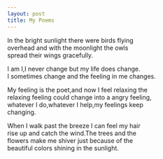 ```yaml
---
layout: post
title: My Poems
---
```



In the bright sunlight there were birds flying  
overhead and with the moonlight the owls  
spread their wings gracefully.  

I am I,I never change but my life does change.  
I sometimes change and the feeling in me changes.  


My feeling is the poet,and now I feel relaxing the  
relaxing feeling could change into a angry feeling,  
whatever I do,whatever I help,my feelings keep  
changing.  


When I walk past the breeze I can feel my hair  
rise up and catch the wind.The trees and the  
flowers make me shiver just because of the  
beautiful colors shining in the sunlight.  